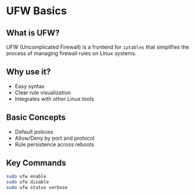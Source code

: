 # UFW Basics

## What is UFW?
UFW (Uncomplicated Firewall) is a frontend for `iptables` that simplifies the process of managing firewall rules on Linux systems.

## Why use it?
- Easy syntax
- Clear rule visualization
- Integrates with other Linux tools

## Basic Concepts
- Default policies
- Allow/Deny by port and protocol
- Rule persistence across reboots

## Key Commands
```bash
sudo ufw enable
sudo ufw disable
sudo ufw status verbose
